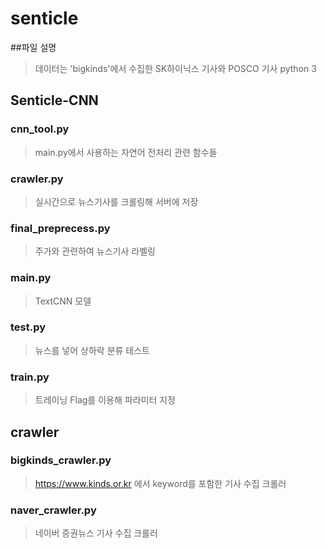 # senticle 
##파일 설명
> 데이터는 'bigkinds'에서 수집한 SK하이닉스 기사와 POSCO 기사 
> python 3 


## Senticle-CNN
### cnn_tool.py
> main.py에서 사용하는 자연어 전처리 관련 함수들 



### crawler.py
> 실시간으로 뉴스기사를 크롤링해 서버에 저장 



### final_preprecess.py
> 주가와 관련하여 뉴스기사 라벨링



### main.py
> TextCNN 모델



### test.py
> 뉴스를 넣어 상하락 분류 테스트 



### train.py
> 트레이닝
> Flag를 이용해 파라미터 지정 





## crawler
### bigkinds_crawler.py
> https://www.kinds.or.kr 에서 keyword를 포함한 기사 수집 크롤러




### naver_crawler.py
> 네이버 증권뉴스 기사 수집 크롤러


